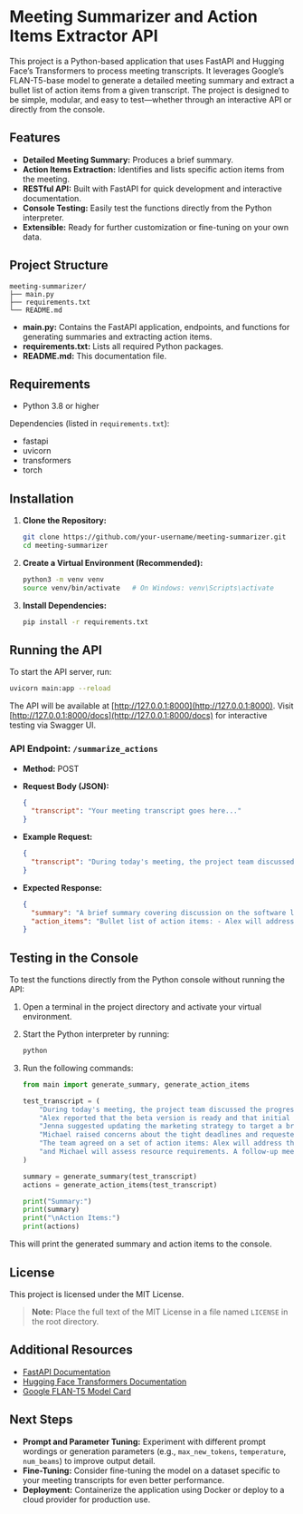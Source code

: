 # Meeting Summarizer and Action Items Extractor API

This project is a Python-based application that uses FastAPI and Hugging Face’s Transformers to process meeting transcripts. It leverages Google’s FLAN-T5-base model to generate a detailed meeting summary and extract a bullet list of action items from a given transcript. The project is designed to be simple, modular, and easy to test—whether through an interactive API or directly from the console.

## Features

- **Detailed Meeting Summary:** Produces a brief summary.
- **Action Items Extraction:** Identifies and lists specific action items from the meeting.
- **RESTful API:** Built with FastAPI for quick development and interactive documentation.
- **Console Testing:** Easily test the functions directly from the Python interpreter.
- **Extensible:** Ready for further customization or fine-tuning on your own data.

## Project Structure

```
meeting-summarizer/
├── main.py
├── requirements.txt
└── README.md
```

- **main.py:** Contains the FastAPI application, endpoints, and functions for generating summaries and extracting action items.
- **requirements.txt:** Lists all required Python packages.
- **README.md:** This documentation file.

## Requirements

- Python 3.8 or higher

Dependencies (listed in `requirements.txt`):
- fastapi
- uvicorn
- transformers
- torch

## Installation

1. **Clone the Repository:**

   ```bash
   git clone https://github.com/your-username/meeting-summarizer.git
   cd meeting-summarizer
   ```

2. **Create a Virtual Environment (Recommended):**

   ```bash
   python3 -m venv venv
   source venv/bin/activate   # On Windows: venv\Scripts\activate
   ```

3. **Install Dependencies:**

   ```bash
   pip install -r requirements.txt
   ```

## Running the API

To start the API server, run:

```bash
uvicorn main:app --reload
```

The API will be available at [http://127.0.0.1:8000](http://127.0.0.1:8000). Visit [http://127.0.0.1:8000/docs](http://127.0.0.1:8000/docs) for interactive testing via Swagger UI.

### API Endpoint: `/summarize_actions`

- **Method:** POST
- **Request Body (JSON):**

  ```json
  {
    "transcript": "Your meeting transcript goes here..."
  }
  ```

- **Example Request:**

  ```json
  {
    "transcript": "During today's meeting, the project team discussed the progress of the new software launch. Alex reported that the beta version is ready and that initial user testing identified a few minor issues that need fixing. Jenna suggested updating the marketing strategy to target a broader audience and proposed launching a social media campaign. Michael raised concerns about the tight deadlines and requested additional resources to ensure quality. The team agreed on a set of action items: Alex will address the beta issues, Jenna will draft an updated marketing plan, and Michael will assess resource requirements. A follow-up meeting was scheduled for next Tuesday."
  }
  ```

- **Expected Response:**

  ```json
  {
    "summary": "A brief summary covering discussion on the software launch.",
    "action_items": "Bullet list of action items: - Alex will address beta issues; - Jenna will draft an updated marketing plan; - Michael will assess resource requirements."
  }
  ```

## Testing in the Console

To test the functions directly from the Python console without running the API:

1. Open a terminal in the project directory and activate your virtual environment.
2. Start the Python interpreter by running:

   ```bash
   python
   ```

3. Run the following commands:

   ```python
   from main import generate_summary, generate_action_items

   test_transcript = (
       "During today's meeting, the project team discussed the progress of the new software launch. "
       "Alex reported that the beta version is ready and that initial user testing identified a few minor issues that need fixing. "
       "Jenna suggested updating the marketing strategy to target a broader audience and proposed launching a social media campaign. "
       "Michael raised concerns about the tight deadlines and requested additional resources to ensure quality. "
       "The team agreed on a set of action items: Alex will address the beta issues, Jenna will draft an updated marketing plan, "
       "and Michael will assess resource requirements. A follow-up meeting was scheduled for next Tuesday."
   )

   summary = generate_summary(test_transcript)
   actions = generate_action_items(test_transcript)

   print("Summary:")
   print(summary)
   print("\nAction Items:")
   print(actions)
   ```

This will print the generated summary and action items to the console.

## License

This project is licensed under the MIT License.  
> **Note:** Place the full text of the MIT License in a file named `LICENSE` in the root directory.

## Additional Resources

- [FastAPI Documentation](https://fastapi.tiangolo.com/)
- [Hugging Face Transformers Documentation](https://huggingface.co/docs/transformers)
- [Google FLAN-T5 Model Card](https://huggingface.co/google/flan-t5-base)

## Next Steps

- **Prompt and Parameter Tuning:** Experiment with different prompt wordings or generation parameters (e.g., `max_new_tokens`, `temperature`, `num_beams`) to improve output detail.
- **Fine-Tuning:** Consider fine-tuning the model on a dataset specific to your meeting transcripts for even better performance.
- **Deployment:** Containerize the application using Docker or deploy to a cloud provider for production use.


